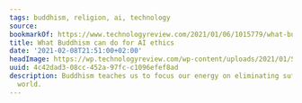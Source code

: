 ```yaml
---
tags: buddhism, religion, ai, technology
source:
bookmarkOf: https://www.technologyreview.com/2021/01/06/1015779/what-buddhism-can-do-ai-ethics
title: What Buddhism can do for AI ethics
date: '2021-02-08T21:51:00+02:00'
headImage: https://wp.technologyreview.com/wp-content/uploads/2021/01/SA_celine-haeberly-DwpmtAo01fY-unsplash.jpeg?resize=1200,600
uuid: 4c42dad3-08cc-452a-97fc-c1096efef8ad
description: Buddhism teaches us to focus our energy on eliminating suffering in the
  world.
---
```


